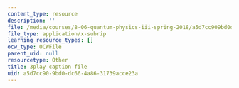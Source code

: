 ```yaml
---
content_type: resource
description: ''
file: /media/courses/8-06-quantum-physics-iii-spring-2018/a5d7cc909bd0dc664a8631739acce23a_KbAgNwrpUTw.srt
file_type: application/x-subrip
learning_resource_types: []
ocw_type: OCWFile
parent_uid: null
resourcetype: Other
title: 3play caption file
uid: a5d7cc90-9bd0-dc66-4a86-31739acce23a
---
```

